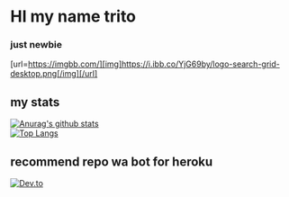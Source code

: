 # HI my name trito 
### just newbie
[url=https://imgbb.com/][img]https://i.ibb.co/YjG69by/logo-search-grid-desktop.png[/img][/url]
## my stats
[![Anurag's github stats](https://github-readme-stats.vercel.app/api?username=Tritoapriansyah)](https://github.com/Tritoapriansyah/github-readme-stats)      
[![Top Langs](https://github-readme-stats.vercel.app/api/top-langs/?username=Tritoapriansyah)](https://github.com/Tritoapriansyah/github-readme-stats)
## recommend repo wa bot for heroku
[![Dev.to](https://github-readme-stats.vercel.app/api/pin/?username=Tritoapriansyah&repo=neoxr-bot)](https://github.com/Tritoapriansyah/neoxr-bot)
